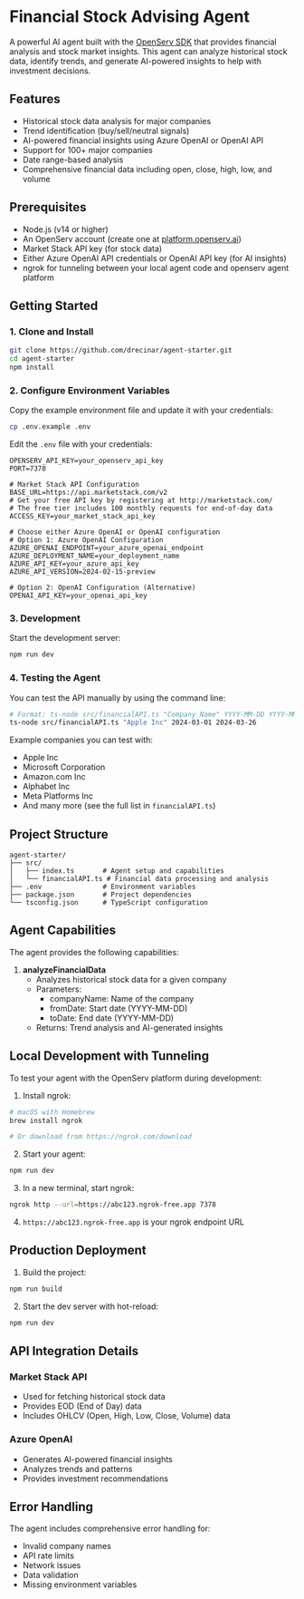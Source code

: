 # Financial Stock Advising Agent

A powerful AI agent built with the [OpenServ SDK](https://github.com/openserv-labs/sdk) that provides financial analysis and stock market insights. This agent can analyze historical stock data, identify trends, and generate AI-powered insights to help with investment decisions.

## Features

- Historical stock data analysis for major companies
- Trend identification (buy/sell/neutral signals)
- AI-powered financial insights using Azure OpenAI or OpenAI API
- Support for 100+ major companies
- Date range-based analysis
- Comprehensive financial data including open, close, high, low, and volume

## Prerequisites

- Node.js (v14 or higher)
- An OpenServ account (create one at [platform.openserv.ai](https://platform.openserv.ai))
- Market Stack API key (for stock data)
- Either Azure OpenAI API credentials or OpenAI API key (for AI insights)
- ngrok for tunneling between your local agent code and openserv agent platform

## Getting Started

### 1. Clone and Install

```bash
git clone https://github.com/drecinar/agent-starter.git
cd agent-starter
npm install
```

### 2. Configure Environment Variables

Copy the example environment file and update it with your credentials:

```bash
cp .env.example .env
```

Edit the `.env` file with your credentials:
```env
OPENSERV_API_KEY=your_openserv_api_key
PORT=7378

# Market Stack API Configuration
BASE_URL=https://api.marketstack.com/v2
# Get your free API key by registering at http://marketstack.com/
# The free tier includes 100 monthly requests for end-of-day data
ACCESS_KEY=your_market_stack_api_key

# Choose either Azure OpenAI or OpenAI configuration
# Option 1: Azure OpenAI Configuration
AZURE_OPENAI_ENDPOINT=your_azure_openai_endpoint
AZURE_DEPLOYMENT_NAME=your_deployment_name
AZURE_API_KEY=your_azure_api_key
AZURE_API_VERSION=2024-02-15-preview

# Option 2: OpenAI Configuration (Alternative)
OPENAI_API_KEY=your_openai_api_key
```

### 3. Development

Start the development server:
```bash
npm run dev
```

### 4. Testing the Agent

You can test the API manually by using the command line:

```bash
# Format: ts-node src/financialAPI.ts "Company Name" YYYY-MM-DD YYYY-MM-DD
ts-node src/financialAPI.ts "Apple Inc" 2024-03-01 2024-03-26
```

Example companies you can test with:
- Apple Inc
- Microsoft Corporation
- Amazon.com Inc
- Alphabet Inc
- Meta Platforms Inc
- And many more (see the full list in `financialAPI.ts`)

## Project Structure

```
agent-starter/
├── src/
│   ├── index.ts       # Agent setup and capabilities
│   └── financialAPI.ts # Financial data processing and analysis
├── .env               # Environment variables
├── package.json       # Project dependencies
└── tsconfig.json      # TypeScript configuration
```

## Agent Capabilities

The agent provides the following capabilities:

1. **analyzeFinancialData**
   - Analyzes historical stock data for a given company
   - Parameters:
     - companyName: Name of the company
     - fromDate: Start date (YYYY-MM-DD)
     - toDate: End date (YYYY-MM-DD)
   - Returns: Trend analysis and AI-generated insights

## Local Development with Tunneling

To test your agent with the OpenServ platform during development:

1. Install ngrok:
```bash
# macOS with Homebrew
brew install ngrok

# Or download from https://ngrok.com/download
```

2. Start your agent:
```bash
npm run dev
```

3. In a new terminal, start ngrok:
```bash
ngrok http --url=https://abc123.ngrok-free.app 7378
```

4. `https://abc123.ngrok-free.app` is your ngrok endpoint URL

## Production Deployment

1. Build the project:
```bash
npm run build
```

2. Start the dev server with hot-reload:
```bash
npm run dev
```


## API Integration Details

### Market Stack API
- Used for fetching historical stock data
- Provides EOD (End of Day) data
- Includes OHLCV (Open, High, Low, Close, Volume) data

### Azure OpenAI
- Generates AI-powered financial insights
- Analyzes trends and patterns
- Provides investment recommendations

## Error Handling

The agent includes comprehensive error handling for:
- Invalid company names
- API rate limits
- Network issues
- Data validation
- Missing environment variables


